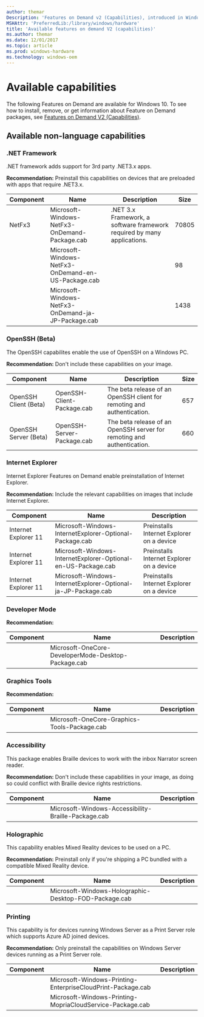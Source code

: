 ```yaml
---
author: themar
Description: 'Features on Demand v2 (Capabilities), introduced in Windows 10, are Windows feature packages that can be added at any time. This page describes non-language FoDs.'
MSHAttr: 'PreferredLib:/library/windows/hardware'
title: 'Available features on demand V2 (capabilities)'
ms.author: themar
ms.date: 12/01/2017
ms.topic: article
ms.prod: windows-hardware
ms.technology: windows-oem
---
```


# Available capabilities

The following Features on Demand are available for Windows 10. To see how to install, remove, or get information about Feature on Demand packages, see [Features on Demand V2 (Capabilities)](features-on-demand-v2--capabilities.md). 

## Available non-language capabilities

### <span id="DOTNET"></span><span id="dotnet"></span> .NET Framework  

.NET framework adds support for 3rd party .NET3.x apps.

**Recommendation:** Preinstall this capabilities on devices that are preloaded with apps that require .NET3.x.

| Component | Name | Description                                            | Size |
|-----------|-----------------------------------|--------------------------------------| --- |
| NetFx3    | Microsoft-Windows-NetFx3-OnDemand-Package.cab     | .NET 3.x Framework, a software framework required by many applications. | 70805 |
|           | Microsoft-Windows-NetFx3-OnDemand-en-US-Package.cab |   | 98   |
|           | Microsoft-Windows-NetFx3-OnDemand-ja-JP-Package.cab |   | 1438 |



### <span id="OPENSSH"></span><span id="openssh"></span> OpenSSH (Beta)

The OpenSSH capabilites enable the use of OpenSSH on a Windows PC.

**Recommendation:** Don't include these capabilities on your image.

| Component          | Name                       | Description                                   | Size |
|-----------------------|---------------------------|-------------------------------------|-----|
| OpenSSH Client (Beta) | OpenSSH-Client-Package.cab | The beta release of an OpenSSH client for remoting and authentication. | 657 |
| OpenSSH Server (Beta) | OpenSSH-Server-Package.cab | The beta release of an OpenSSH server for remoting and authentication. | 660 |


### Internet Explorer

Internet Explorer Features on Demand enable preinstallation of Internet Explorer.

**Recommendation:** Include the relevant capabilities on images that include Internet Explorer.

| Component | Name |  Description |
|-----------------------|---------------------------------------------------|---------------------|
| Internet Explorer 11  | Microsoft-Windows-InternetExplorer-Optional-Package.cab | Preinstalls Internet Explorer on a device |
| Internet Explorer 11  | Microsoft-Windows-InternetExplorer-Optional-en-US-Package.cab | Preinstalls Internet Explorer on a device |
| Internet Explorer 11  | Microsoft-Windows-InternetExplorer-Optional-ja-JP-Package.cab | Preinstalls Internet Explorer on a device |

### Developer Mode

**Recommendation:**

| Component | Name |  Description |
|-----------------------|---------------------------------------------------|---------------------|
|  | Microsoft-OneCore-DeveloperMode-Desktop-Package.cab |  |

### Graphics Tools

**Recommendation:**

| Component | Name |  Description |
|-----------------------|---------------------------------------------------|---------------------|
|  | Microsoft-OneCore-Graphics-Tools-Package.cab |  |

### Accessibility

This package enables Braille devices to work with the inbox Narrator screen reader.

**Recommendation:** Don't include these capabilities in your image, as doing so could conflict with Braille device rights restrictions.

| Component | Name |  Description |
|-----------------------|---------------------------------------------------|---------------------|
|  | Microsoft-Windows-Accessibility-Braille-Package.cab |  |

### Holographic

This capability enables Mixed Reality devices to be used on a PC.

**Recommendation:** Preinstall only if you're shipping a PC bundled with a compatible Mixed Reality device.

| Component | Name |  Description |
|-----------------------|---------------------------------------------------|---------------------|
|  | Microsoft-Windows-Holographic-Desktop-FOD-Package.cab |  |


### Printing

This capability is for devices running Windows Server as a Print Server role which supports Azure AD joined devices.

**Recommendation:** Only preinstall the capabilities on Windows Server devices running as a Print Server role.

| Component | Name |  Description |
|-----------------------|---------------------------------------------------|---------------------|
|  | Microsoft-Windows-Printing-EnterpriseCloudPrint-Package.cab |  |
|  | Microsoft-Windows-Printing-MopriaCloudService-Package.cab | |
